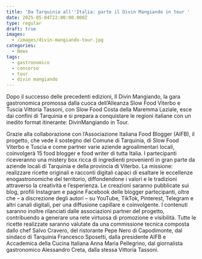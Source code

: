 ```yaml
---
title: 'Da Tarquinia all''Italia: parte il Divin Mangiando in tour '
date: 2025-05-04T22:00:00.000Z
type: regular
draft: true
images:
  - /images/divin-mangiando-tour.jpg
categories:
  - News
tags:
  - gastronomico
  - concorso
  - tour
  - divin mangiando
---
```


Dopo il successo delle precedenti edizioni, Il Divin Mangiando, la gara gastronomica promossa dalla cuoca dell’Alleanza Slow Food Viterbo e Tuscia Vittoria Tassoni, con Slow Food Costa della Maremma Laziale, esce dai confini di Tarquinia e si prepara a conquistare le regioni italiane con un inedito format itinerante: DivinMangiando in Tour.

Grazie alla collaborazione con l’Associazione Italiana Food Blogger (AIFB), il progetto, che vede il sostegno del Comune di Tarquinia, di Slow Food Viterbo e Tuscia e come partner varie aziende agroalimentari locali, coinvolgerà 15 food blogger e food writer di tutta Italia. I partecipanti riceveranno una mistery box ricca di ingredienti provenienti in gran parte da aziende locali di Tarquinia e della provincia di Viterbo. La missione: realizzare ricette originali e racconti digitali capaci di esaltare le eccellenze enogastronomiche del territorio, diffondendone i valori e le tradizioni attraverso la creatività e l’esperienza. Le creazioni saranno pubblicate sui blog, profili Instagram e pagine Facebook delle blogger partecipanti, oltre che – a discrezione degli autori – su YouTube, TikTok, Pinterest, Telegram e altri canali digitali, per una diffusione capillare e coinvolgente. I contenuti saranno inoltre rilanciati dalle associazioni partner del progetto, contribuendo a generare una rete virtuosa di promozione e visibilità. Tutte le ricette realizzate saranno valutate da una commissione tecnica composta dallo chef Salvo Cravero, del ristorante Pepe Nero di Capodimonte, dal sindaco di Tarquinia Francesco Sposetti, dalla presidente AIFB e Accademica della Cucina Italiana Anna Maria Pellegrino, dal giornalista gastronomico Alessandro Creta, dalla stessa Vittoria Tassoni.
